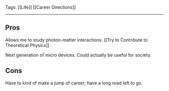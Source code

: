 Tags: [[Life]] [[Career Directions]]
___
## Pros
Allows me to study photon-matter interactions. [[Try to Contribute to Theoretical Physics]]

Next generation of micro devices. Could actually be useful for society. 
## Cons
Have to kind of make a jump of career; have a long road left to go. 
